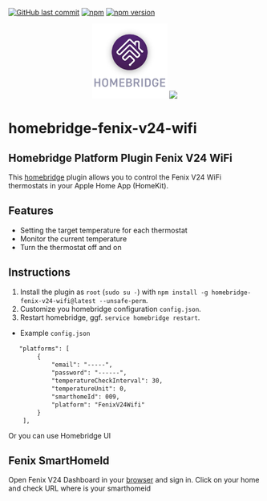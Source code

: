 [![GitHub last commit](https://img.shields.io/github/last-commit/tomas-kulhanek/homebridge-fenix-v24-wifi.svg)](https://github.com/tomas-kulhanek/homebridge-fenix-v24-wifi)
[![npm](https://img.shields.io/npm/dt/homebridge-fenix-v24-wifi.svg)](https://www.npmjs.com/package/homebridge-fenix-v24-wifi)
[![npm version](https://badge.fury.io/js/homebridge-fenix-v24-wifi.svg)](https://badge.fury.io/js/homebridge-fenix-v24-wifi)

<p align="center">

<img src="https://github.com/homebridge/branding/raw/master/logos/homebridge-wordmark-logo-vertical.png" width="150">
<img src="https://www.fenixgroup.cz/sites/default/files/fenix_2020_2.png"  width="300">

</p>

# homebridge-fenix-v24-wifi

## Homebridge Platform Plugin Fenix V24 WiFi


This [homebridge](https://github.com/homebridge/homebridge) plugin allows you to control the Fenix V24 WiFi thermostats in your Apple Home App (HomeKit).

## Features
- Setting the target temperature for each thermostat
- Monitor the current temperature
- Turn the thermostat off and on


## Instructions

1. Install the plugin as `root` (`sudo su -`) with `npm install -g homebridge-fenix-v24-wifi@latest --unsafe-perm`.
2. Customize you homebridge configuration `config.json`.
3. Restart homebridge, ggf. `service homebridge restart`.

- Example `config.json`

```
   "platforms": [
        {
            "email": "-----",
            "password": "------",
            "temperatureCheckInterval": 30,
            "temperatureUnit": 0,
            "smarthomeId": 009,
            "platform": "FenixV24Wifi"
        }
    ],
```

Or you can use Homebridge UI

## Fenix SmartHomeId
Open Fenix V24 Dashboard in your [browser](https://v24.fenixgroup.eu/mobile/dist) and sign in. Click on your home and check URL where is your smarthomeid  